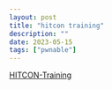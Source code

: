 ```yaml
---
layout: post
title: "hitcon training"
description: ""
date: 2023-05-15
tags: ["pwnable"]
---
```


<a href="https://github.com/scwuaptx/HITCON-Training">HITCON-Training</a>
